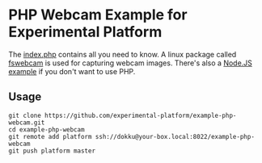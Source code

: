# PHP Webcam Example for Experimental Platform

The [index.php](https://github.com/experimental-platform/example-php-webcam/blob/master/web/index.php) contains all you need to know. A linux package called [fswebcam](http://manpages.ubuntu.com/manpages/lucid/man1/fswebcam.1.html) is used for capturing webcam images.
There's also a [Node.JS example](https://github.com/experimental-platform/example-nodejs-webcam) if you don't want to use PHP.

## Usage

    git clone https://github.com/experimental-platform/example-php-webcam.git
    cd example-php-webcam
    git remote add platform ssh://dokku@your-box.local:8022/example-php-webcam
    git push platform master
